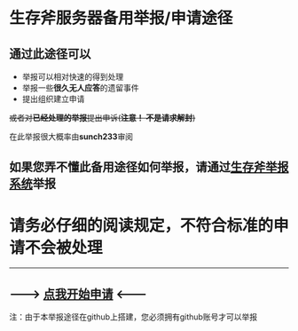 # 生存斧服务器备用举报/申请途径
## 通过此途径可以
- 举报可以相对快速的得到处理
- 举报一些**很久无人应答**的遗留事件
- 提出组织建立申请

~~或者对**已经处理的举报**提出申诉(**注意！ 不是请求解封**)~~

在此举报很大概率由**sunch233**审阅
## 如果**您弄不懂此备用途径如何举报**，请通过[**生存斧举报系统**](http://report.axe.ink)举报

# 请务必仔细的阅读规定，不符合标准的申请不会被处理

------

## ---> [点我开始申请](https://github.com/ScaxeTeam/server-report/issues/new/choose)   <---

注：由于本举报途径在github上搭建，您必须拥有github账号才可以举报
